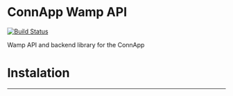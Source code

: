 # ConnApp Wamp API

[![Build Status](https://travis-ci.org/ConnApp/connapp-wamp.svg?branch=master)](https://travis-ci.org/ConnApp/connapp-wamp)

Wamp API and backend library for the ConnApp

# Instalation

---
